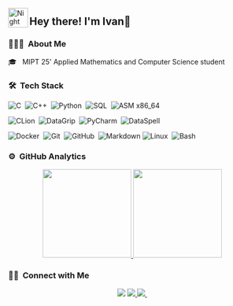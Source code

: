 <img alt="Night Coding" src="./assets/Hand%20Wave.gif" width='40' align="left"/><h2>Hey there! I'm Ivan👋</h2>

### 👨🏻‍💻 &nbsp;About Me

🎓 &nbsp; MIPT 25' Applied Mathematics and Computer Science student

### 🛠 &nbsp;Tech Stack

![C](https://img.shields.io/badge/-C-05122A?style=flat&logo=C&logoColor=A8B9CC)&nbsp;
![C++](https://img.shields.io/badge/-C++-05122A?style=flat&logo=C%2B%2B&logoColor=00599C)&nbsp;
![Python](https://img.shields.io/badge/-Python-05122A?style=flat&logo=python)&nbsp;
![SQL](https://img.shields.io/badge/-SQL-05122A?style=flat&logo=sql)&nbsp;
![ASM x86_64](https://img.shields.io/badge/-ASM_x86_64-05122A?style=flat&logo=ASM_x86_64)&nbsp;

![CLion](https://img.shields.io/badge/-CLion-05122A?style=flat&logo=CLion&logoColor=FFCF00)&nbsp;
![DataGrip](https://img.shields.io/badge/-Data%20Grip-05122A?style=flat&logo=datagrip)&nbsp;
![PyCharm](https://img.shields.io/badge/-PyCharm-05122A?style=flat&logo=PyCharm&logoColor=00FF02)&nbsp;
![DataSpell](https://img.shields.io/badge/-Data%20Spell-05122A?style=flat&logo=dataspell)&nbsp;

![Docker](https://img.shields.io/badge/-Docker-05122A?style=flat&logo=Docker)&nbsp;
![Git](https://img.shields.io/badge/-Git-05122A?style=flat&logo=git)&nbsp;
![GitHub](https://img.shields.io/badge/-GitHub-05122A?style=flat&logo=github)&nbsp;
![Markdown](https://img.shields.io/badge/-Markdown-05122A?style=flat&logo=markdown&logoColor=FF0024)
![Linux](https://img.shields.io/badge/-Linux-05122A?style=flat&logo=Linux)&nbsp;
![Bash](https://img.shields.io/badge/-Bash-05122A?style=flat&logo=Bash)&nbsp;

### ⚙️ &nbsp;GitHub Analytics

<p align="center">
<a href="https://github.com/NovikovIE">
  <img height="180em" src="https://github-readme-stats-eight-theta.vercel.app/api?username=NovikovIE&show_icons=true&theme=algolia&include_all_commits=true&count_private=true"/>
  <img height="180em" src="https://github-readme-stats-eight-theta.vercel.app/api/top-langs/?username=NovikovIE&layout=compact&langs_count=8&theme=algolia"/>
</a>
</p>

### 🤝🏻 &nbsp;Connect with Me
<p align="center">
<a href="mailto:ivannovikov1303@gmail.com"><img src="https://img.shields.io/badge/-ivannovikov1303@gmail.com-D14836?style=flat&logo=Gmail&logoColor=white"/></a>
<a href="https://t.me/novikov_ie"><img src="https://img.shields.io/badge/-novikov_ie-3423A6?style=flat&logo=Telegram&logoColor=white"/>
<a href="https://vk.com/novikov_ie"><img src="https://img.shields.io/badge/-novikov_ie-3C35EB?style=flat&logo=VK&logoColor=white"/>
<img src="https://komarev.com/ghpvc/?username=NovikovIE&style=flat-square&color=blue" alt=""/>
</p>
